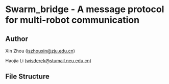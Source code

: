 # Swarm_bridge - A message protocol for multi-robot communication

## Author
Xin Zhou (iszhouxin@zju.edu.cn)

Haojia Li (wisderek@stumail.neu.edu.cn)

## File Structure

